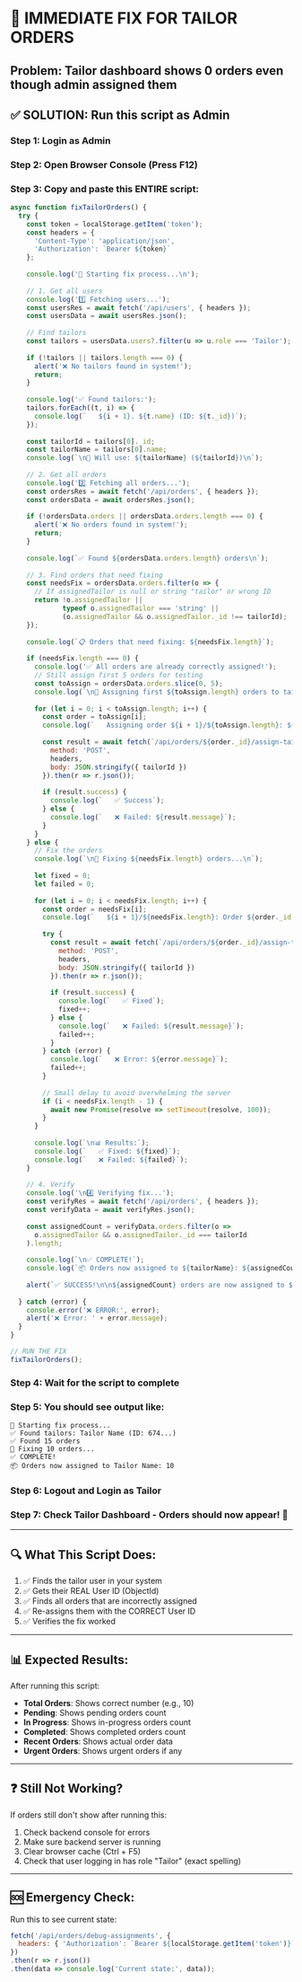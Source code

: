 # 🔧 IMMEDIATE FIX FOR TAILOR ORDERS

## Problem: Tailor dashboard shows 0 orders even though admin assigned them

## ✅ SOLUTION: Run this script as Admin

### Step 1: Login as Admin

### Step 2: Open Browser Console (Press F12)

### Step 3: Copy and paste this ENTIRE script:

```javascript
async function fixTailorOrders() {
  try {
    const token = localStorage.getItem('token');
    const headers = {
      'Content-Type': 'application/json',
      'Authorization': `Bearer ${token}`
    };
    
    console.log('🔧 Starting fix process...\n');
    
    // 1. Get all users
    console.log('1️⃣ Fetching users...');
    const usersRes = await fetch('/api/users', { headers });
    const usersData = await usersRes.json();
    
    // Find tailors
    const tailors = usersData.users?.filter(u => u.role === 'Tailor');
    
    if (!tailors || tailors.length === 0) {
      alert('❌ No tailors found in system!');
      return;
    }
    
    console.log('✅ Found tailors:');
    tailors.forEach((t, i) => {
      console.log(`   ${i + 1}. ${t.name} (ID: ${t._id})`);
    });
    
    const tailorId = tailors[0]._id;
    const tailorName = tailors[0].name;
    console.log(`\n📌 Will use: ${tailorName} (${tailorId})\n`);
    
    // 2. Get all orders
    console.log('2️⃣ Fetching all orders...');
    const ordersRes = await fetch('/api/orders', { headers });
    const ordersData = await ordersRes.json();
    
    if (!ordersData.orders || ordersData.orders.length === 0) {
      alert('❌ No orders found in system!');
      return;
    }
    
    console.log(`✅ Found ${ordersData.orders.length} orders\n`);
    
    // 3. Find orders that need fixing
    const needsFix = ordersData.orders.filter(o => {
      // If assignedTailor is null or string "tailor" or wrong ID
      return !o.assignedTailor || 
             typeof o.assignedTailor === 'string' ||
             (o.assignedTailor && o.assignedTailor._id !== tailorId);
    });
    
    console.log(`📋 Orders that need fixing: ${needsFix.length}`);
    
    if (needsFix.length === 0) {
      console.log('✅ All orders are already correctly assigned!');
      // Still assign first 5 orders for testing
      const toAssign = ordersData.orders.slice(0, 5);
      console.log(`\n🎯 Assigning first ${toAssign.length} orders to tailor for testing...\n`);
      
      for (let i = 0; i < toAssign.length; i++) {
        const order = toAssign[i];
        console.log(`   Assigning order ${i + 1}/${toAssign.length}: ${order._id}...`);
        
        const result = await fetch(`/api/orders/${order._id}/assign-tailor`, {
          method: 'POST',
          headers,
          body: JSON.stringify({ tailorId })
        }).then(r => r.json());
        
        if (result.success) {
          console.log(`   ✅ Success`);
        } else {
          console.log(`   ❌ Failed: ${result.message}`);
        }
      }
    } else {
      // Fix the orders
      console.log(`\n🔧 Fixing ${needsFix.length} orders...\n`);
      
      let fixed = 0;
      let failed = 0;
      
      for (let i = 0; i < needsFix.length; i++) {
        const order = needsFix[i];
        console.log(`   ${i + 1}/${needsFix.length}: Order ${order._id.slice(-6)}...`);
        
        try {
          const result = await fetch(`/api/orders/${order._id}/assign-tailor`, {
            method: 'POST',
            headers,
            body: JSON.stringify({ tailorId })
          }).then(r => r.json());
          
          if (result.success) {
            console.log(`   ✅ Fixed`);
            fixed++;
          } else {
            console.log(`   ❌ Failed: ${result.message}`);
            failed++;
          }
        } catch (error) {
          console.log(`   ❌ Error: ${error.message}`);
          failed++;
        }
        
        // Small delay to avoid overwhelming the server
        if (i < needsFix.length - 1) {
          await new Promise(resolve => setTimeout(resolve, 100));
        }
      }
      
      console.log(`\n📊 Results:`);
      console.log(`   ✅ Fixed: ${fixed}`);
      console.log(`   ❌ Failed: ${failed}`);
    }
    
    // 4. Verify
    console.log('\n4️⃣ Verifying fix...');
    const verifyRes = await fetch('/api/orders', { headers });
    const verifyData = await verifyRes.json();
    
    const assignedCount = verifyData.orders.filter(o => 
      o.assignedTailor && o.assignedTailor._id === tailorId
    ).length;
    
    console.log(`\n✅ COMPLETE!`);
    console.log(`📦 Orders now assigned to ${tailorName}: ${assignedCount}`);
    
    alert(`✅ SUCCESS!\n\n${assignedCount} orders are now assigned to ${tailorName}.\n\nNow:\n1. Logout\n2. Login as tailor\n3. Check dashboard!`);
    
  } catch (error) {
    console.error('❌ ERROR:', error);
    alert('❌ Error: ' + error.message);
  }
}

// RUN THE FIX
fixTailorOrders();
```

### Step 4: Wait for the script to complete

### Step 5: You should see output like:
```
🔧 Starting fix process...
✅ Found tailors: Tailor Name (ID: 674...)
✅ Found 15 orders
🔧 Fixing 10 orders...
✅ COMPLETE!
📦 Orders now assigned to Tailor Name: 10
```

### Step 6: Logout and Login as Tailor

### Step 7: Check Tailor Dashboard - Orders should now appear! 🎉

---

## 🔍 What This Script Does:

1. ✅ Finds the tailor user in your system
2. ✅ Gets their REAL User ID (ObjectId)
3. ✅ Finds all orders that are incorrectly assigned
4. ✅ Re-assigns them with the CORRECT User ID
5. ✅ Verifies the fix worked

---

## 📊 Expected Results:

After running this script:
- **Total Orders**: Shows correct number (e.g., 10)
- **Pending**: Shows pending orders count
- **In Progress**: Shows in-progress orders count
- **Completed**: Shows completed orders count
- **Recent Orders**: Shows actual order data
- **Urgent Orders**: Shows urgent orders if any

---

## ❓ Still Not Working?

If orders still don't show after running this:

1. Check backend console for errors
2. Make sure backend server is running
3. Clear browser cache (Ctrl + F5)
4. Check that user logging in has role "Tailor" (exact spelling)

---

## 🆘 Emergency Check:

Run this to see current state:
```javascript
fetch('/api/orders/debug-assignments', {
  headers: { 'Authorization': `Bearer ${localStorage.getItem('token')}` }
})
.then(r => r.json())
.then(data => console.log('Current state:', data));
```

